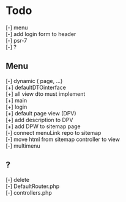 # Todo

[-] menu  
[-] add login form to header  
[-] psr-7  
[-] ?  

## Menu

[-] dynamic ( page, ...)  
  [+] defaultDTOinterface  
    [+] all view dto must implement  
      [+] main  
      [+] login  
  [+] default page view (DPV)  
  [+] add description to DPV  
  [+] add DPW to sitemap page  
  [-] connect menuLink repo to sitemap  
  [-] move html from sitemap controller to view  
[-] multimenu  

## ?

[-] delete  
  [-] DefaultRouter.php  
  [-] controllers.php  
